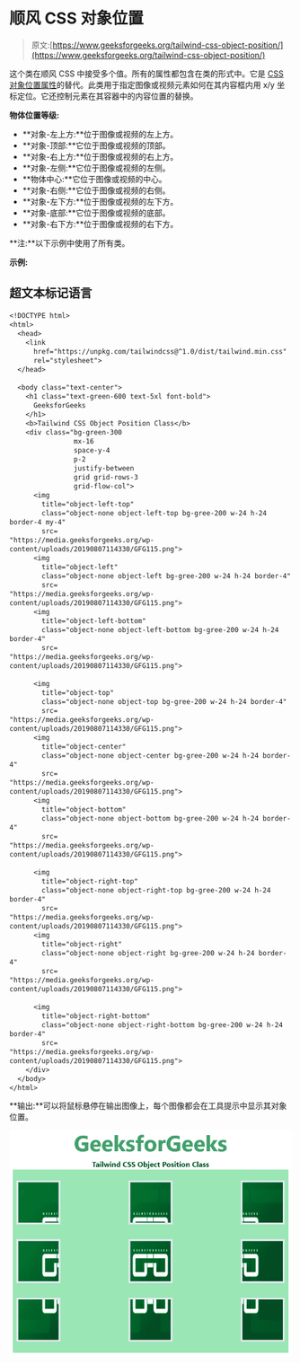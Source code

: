 # 顺风 CSS 对象位置

> 原文:[https://www.geeksforgeeks.org/tailwind-css-object-position/](https://www.geeksforgeeks.org/tailwind-css-object-position/)

这个类在顺风 CSS 中接受多个值。所有的属性都包含在类的形式中。它是 [CSS 对象位置属性](https://www.geeksforgeeks.org/css-object-position-property/)的替代。此类用于指定图像或视频元素如何在其内容框内用 x/y 坐标定位。它还控制元素在其容器中的内容位置的替换。

**物体位置等级:**

*   **对象-左上方:**位于图像或视频的左上方。
*   **对象-顶部:**它位于图像或视频的顶部。
*   **对象-右上方:**位于图像或视频的右上方。
*   **对象-左侧:**它位于图像或视频的左侧。
*   **物体中心:**它位于图像或视频的中心。
*   **对象-右侧:**它位于图像或视频的右侧。
*   **对象-左下方:**位于图像或视频的左下方。
*   **对象-底部:**它位于图像或视频的底部。
*   **对象-右下方:**位于图像或视频的右下方。

**注:**以下示例中使用了所有类。

**示例:**

## 超文本标记语言

```
<!DOCTYPE html>
<html>
  <head>   
    <link
      href="https://unpkg.com/tailwindcss@^1.0/dist/tailwind.min.css"
      rel="stylesheet">
  </head>

  <body class="text-center">
    <h1 class="text-green-600 text-5xl font-bold">
      GeeksforGeeks
    </h1>
    <b>Tailwind CSS Object Position Class</b>
    <div class="bg-green-300 
                mx-16
                space-y-4
                p-2
                justify-between
                grid grid-rows-3 
                grid-flow-col">
      <img
        title="object-left-top"
        class="object-none object-left-top bg-gree-200 w-24 h-24 border-4 my-4"
        src=
"https://media.geeksforgeeks.org/wp-content/uploads/20190807114330/GFG115.png">
      <img
        title="object-left"
        class="object-none object-left bg-gree-200 w-24 h-24 border-4"
        src=
"https://media.geeksforgeeks.org/wp-content/uploads/20190807114330/GFG115.png">
      <img
        title="object-left-bottom"
        class="object-none object-left-bottom bg-gree-200 w-24 h-24 border-4"
        src=
"https://media.geeksforgeeks.org/wp-content/uploads/20190807114330/GFG115.png">

      <img
        title="object-top"
        class="object-none object-top bg-gree-200 w-24 h-24 border-4"
        src=
"https://media.geeksforgeeks.org/wp-content/uploads/20190807114330/GFG115.png">
      <img
        title="object-center"
        class="object-none object-center bg-gree-200 w-24 h-24 border-4"
        src=
"https://media.geeksforgeeks.org/wp-content/uploads/20190807114330/GFG115.png">
      <img
        title="object-bottom"
        class="object-none object-bottom bg-gree-200 w-24 h-24 border-4"
        src=
"https://media.geeksforgeeks.org/wp-content/uploads/20190807114330/GFG115.png">

      <img
        title="object-right-top"
        class="object-none object-right-top bg-gree-200 w-24 h-24 border-4"
        src=
"https://media.geeksforgeeks.org/wp-content/uploads/20190807114330/GFG115.png">
      <img
        title="object-right"
        class="object-none object-right bg-gree-200 w-24 h-24 border-4"
        src=
"https://media.geeksforgeeks.org/wp-content/uploads/20190807114330/GFG115.png">

      <img
        title="object-right-bottom"
        class="object-none object-right-bottom bg-gree-200 w-24 h-24 border-4"
        src=
"https://media.geeksforgeeks.org/wp-content/uploads/20190807114330/GFG115.png">
    </div>
  </body>
</html>
```

**输出:**可以将鼠标悬停在输出图像上，每个图像都会在工具提示中显示其对象位置。

![](img/061e83a7c14b62757fb0d386694c9f87.png)